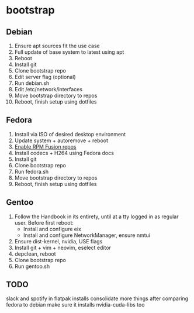 # bootstrap

## Debian

1. Ensure apt sources fit the use case
2. Full update of base system to latest using apt
3. Reboot
4. Install git
5. Clone bootstrap repo
6. Edit server flag (optional)
7. Run debian.sh
8. Edit /etc/network/interfaces
9. Move bootstrap directory to repos
10. Reboot, finish setup using dotfiles

## Fedora

1. Install via ISO of desired desktop environment
2. Update system + autoremove + reboot
3. [Enable RPM Fusion repos](https://docs.fedoraproject.org/en-US/quick-docs/rpmfusion-setup/)
4. Install codecs + H264 using Fedora docs
5. Install git
6. Clone bootstrap repo
7. Run fedora.sh
8. Move bootstrap directory to repos
9. Reboot, finish setup using dotfiles

## Gentoo

1. Follow the Handbook in its entirety, until at a tty logged in as regular user. Before first reboot:
   - Install and configure eix
   - Install and configure NetworkManager, ensure nmtui
2. Ensure dist-kernel, nvidia, USE flags
3. Install git + vim + neovim, eselect editor
4. depclean, reboot
5. Clone bootstrap repo
6. Run gentoo.sh

## TODO

slack and spotify in flatpak installs
consolidate more things after comparing fedora to debian
make sure it installs nvidia-cuda-libs too
